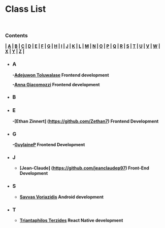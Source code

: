 # <b> Class List <b>

<br>

### **Contents**

| [A](#a) | [B](#b) | [C](#c) | [D](#d) | [E](#e) | [F](#f) | [G](#g) | [H](#h) | [I](#i) | [J](#j) | [K](#k) | [L](#l) | [M](#m) | [N](#n) | [O](#o)
| [P](#p) | [Q](#q) | [R](#r) | [S](#s) | [T](#t) | [U](#u) | [V](#v) | [W](#w) | [X](#x) | [Y](#y) | [Z](#z) |

- ### **A**
    -[Adejuwon Toluwalase](https://github.com/Tolux001) Frontend development

    -[Anna Giacomozzi](https://github.com/annagiac) Frontend development
- ### **B**


- ### **E**
    -[Ethan Zinnert] (https://github.com/Zethan7) Frontend Development
- ### **G**
    -[GuylaineP](https://github.com/GuylaineP) Frontend Development
- ### **J**
    - [Jean-Claude] (https://github.com/jeanclaudep97) Front-End Development

- ### **S**
    - [Savvas Voriazidis](https://github.com/voriazidis) Android development

- ### **T**
    - [Triantaphilos Terzides](https://github.com/terzidest) React Native development   